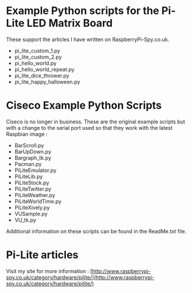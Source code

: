 # Example Python scripts for the Pi-Lite LED Matrix Board
These support the articles I have written on RaspberryPi-Spy.co.uk.

* pi_lite_custom_1.py
* pi_lite_custom_2.py
* pi_hello_world.py
* pi_hello_world_repeat.py
* pi_lite_dice_thrower.py
* pi_lite_happy_halloween.py

# Ciseco Example Python Scripts
Ciseco is no longer in business. These are the original example scripts
but with a change to the serial port used so that they work with the
latest Raspbian image :

* BarScroll.py
* BarUpDown.py
* Bargraph_tk.py
* Pacman.py
* PiLiteEmulator.py
* PiLiteLib.py
* PiLiteStock.py
* PiLiteTwitter.py
* PiLiteWeather.py
* PiLiteWorldTime.py
* PiLiteXively.py
* VUSample.py
* VU_tk.py

Additional information on these scripts can be found in the ReadMe.txt file.

# Pi-Lite articles
Visit my site for more information :
[http://www.raspberrypi-spy.co.uk/category/hardware/pilite/](http://www.raspberrypi-spy.co.uk/category/hardware/pilite/)